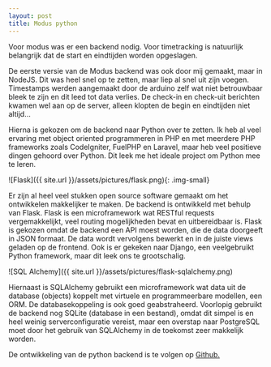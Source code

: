 ```yaml
---
layout: post
title: Modus python
---
```


Voor modus was er een backend nodig. Voor timetracking is natuurlijk belangrijk dat de start en eindtijden worden opgeslagen.

De eerste versie van de Modus backend was ook door mij gemaakt, maar in NodeJS. Dit was heel snel op te zetten, maar liep al snel uit zijn voegen. Timestamps werden aangemaakt door de arduino zelf wat niet betrouwbaar bleek te zijn en dit leed tot data verlies. De check-in en check-uit berichten kwamen wel aan op de server, alleen klopten de begin en eindtijden niet altijd…

Hierna is gekozen om de backend naar Python over te zetten. Ik heb al veel ervaring met object oriented programmeren in PHP en met meerdere PHP frameworks zoals CodeIgniter, FuelPHP en Laravel, maar heb veel positieve dingen gehoord over Python. Dit leek me het ideale project om Python mee te leren.

![Flask]({{ site.url }}/assets/pictures/flask.png){: .img-small}

Er zijn al heel veel stukken open source software gemaakt om het ontwikkelen makkelijker te maken. De backend is ontwikkeld met behulp van Flask. Flask is een microframework wat RESTful requests vergemakkelijkt, veel routing mogelijkheden bevat en uitbereidbaar is. Flask is gekozen omdat de backend een API moest worden, die de data doorgeeft in JSON formaat. De data wordt vervolgens bewerkt en in de juiste views geladen op de frontend. Ook is er gekeken naar Django, een veelgebruikt Python framework, maar dit leek ons te grootschalig.

![SQL Alchemy]({{ site.url }}/assets/pictures/flask-sqlalchemy.png)


Hiernaast is SQLAlchemy gebruikt een microframework wat data uit de database (objects) koppelt met virtuele en programmeerbare modellen, een ORM. De databasekoppeling is ook goed geabstraheerd. Voorlopig gebruikt de backend nog SQLite (database in een bestand), omdat dit simpel is en heel weinig serverconfiguratie vereist, maar een overstap naar PostgreSQL moet door het gebruik van SQLAlchemy in de toekomst zeer makkelijk worden. 

De ontwikkeling van de python backend is te volgen op [Github.](https://github.com/JasperStam/nfc-timetracking/tree/master/api)


